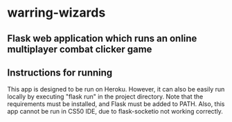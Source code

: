 # warring-wizards
Flask web application which runs an online multiplayer combat clicker game
---
## Instructions for running
This app is designed to be run on Heroku. However, it can also be easily run locally by executing "flask run" in the project directory. Note that the requirements must be installed, and Flask must be added to PATH. Also, this app cannot be run in CS50 IDE, due to flask-socketio not working correctly.
